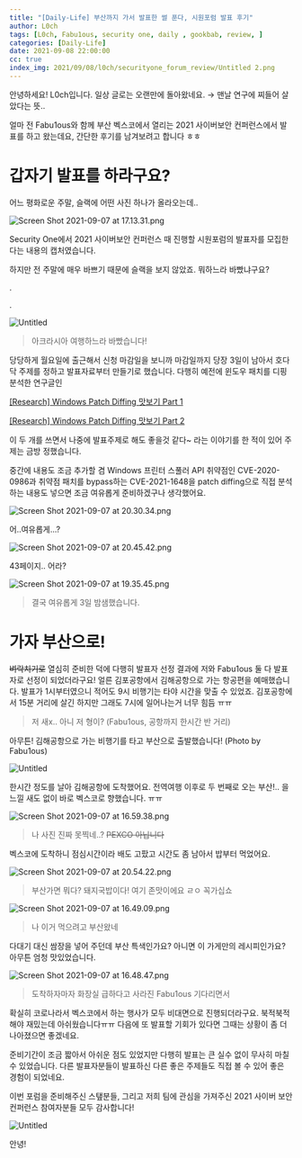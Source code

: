 ```yaml
---
title: "[Daily-Life] 부산까지 가서 발표한 썰 푼다, 시원포럼 발표 후기"
author: L0ch
tags: [L0ch, Fabu1ous, security one, daily , gookbab, review, ]
categories: [Daily-Life]
date: 2021-09-08 22:00:00
cc: true
index_img: 2021/09/08/l0ch/securityone_forum_review/Untitled 2.png
---
```




안녕하세요! L0ch입니다. 일상 글로는 오랜만에 돌아왔네요. → 맨날 연구에 찌들어 살았다는 뜻..

얼마 전 Fabu1ous와 함께 부산 벡스코에서 열리는 2021 사이버보안 컨퍼런스에서 발표를 하고 왔는데요, 간단한 후기를 남겨보려고 합니다 ㅎㅎ

# 갑자기 발표를 하라구요?

어느 평화로운 주말, 슬랙에 어떤 사진 하나가 올라오는데..

![Screen Shot 2021-09-07 at 17.13.31.png](securityone_forum_review/Screen_Shot_2021-09-07_at_17.13.31.png)

Security One에서 2021 사이버보안 컨퍼런스 때 진행할 시원포럼의 발표자를 모집한다는 내용의 캡처였습니다.

하지만 전 주말에 매우 바쁘기 때문에 슬랙을 보지 않았죠. 뭐하느라 바빴냐구요?

.

.

![Untitled](securityone_forum_review/Untitled.png)

> 아크라시아 여행하느라 바빴습니다!

당당하게 월요일에 출근해서 신청 마감일을 보니까 마감일까지 당장 3일이 남아서 호다닥 주제를 정하고 발표자료부터 만들기로 했습니다. 다행히 예전에 윈도우 패치를 디핑분석한 연구글인

[[Research] Windows Patch Diffing 맛보기 Part 1](https://hackyboiz.github.io/2020/11/15/l0ch/windows-patch-diffing-part1/) 

[[Research] Windows Patch Diffing 맛보기 Part 2](https://hackyboiz.github.io/2020/11/29/l0ch/windows-patch-diffing-part2/) 

이 두 개를 쓰면서 나중에 발표주제로 해도 좋을것 같다~ 라는 이야기를 한 적이 있어 주제는 금방 정했습니다.

중간에 내용도 조금 추가할 겸 Windows 프린터 스풀러 API 취약점인 CVE-2020-0986과 취약점 패치를 bypass하는 CVE-2021-1648을 patch diffing으로 직접 분석하는 내용도 넣으면 조금 여유롭게 준비하겠구나 생각했어요. 

![Screen Shot 2021-09-07 at 20.30.34.png](securityone_forum_review/Screen_Shot_2021-09-07_at_20.30.34.png)

어..여유롭게...?

![Screen Shot 2021-09-07 at 20.45.42.png](securityone_forum_review/Screen_Shot_2021-09-07_at_20.45.42.png)

43페이지.. 어라?

![Screen Shot 2021-09-07 at 19.35.45.png](securityone_forum_review/Screen_Shot_2021-09-07_at_19.35.45.png)

> 결국 여유롭게 3일 밤샘했습니다.

# 가자 부산으로!

~~벼락치기로~~ 열심히 준비한 덕에 다행히 발표자 선정 결과에 저와 Fabu1ous 둘 다 발표자로 선정이 되었더라구요! 얼른 김포공항에서 김해공항으로 가는 항공편을 예매했습니다. 발표가 1시부터였으니 적어도 9시 비행기는 타야 시간을 맞출 수 있었죠. 김포공항에서 15분 거리에 살긴 하지만 그래도 7시에 일어나는거 너무 힘듬 ㅠㅠ 

> 저 새x.. 아니 저 형이?  (Fabu1ous, 공항까지 한시간 반 거리)

아무튼! 김해공항으로 가는 비행기를 타고 부산으로 출발했습니다! (Photo by Fabu1ous)

![Untitled](securityone_forum_review/Untitled%201.png)

한시간 정도를 날아 김해공항에 도착했어요. 전역여행 이후로 두 번째로 오는 부산!.. 을 느낄 새도 없이 바로 벡스코로 향했습니다. ㅠㅠ 

![Screen Shot 2021-09-07 at 16.59.38.png](securityone_forum_review/Screen_Shot_2021-09-07_at_16.59.38.png)

> 나 사진 진짜 못찍네..? ~~PEXCO 아닙니다~~

벡스코에 도착하니 점심시간이라 배도 고팠고 시간도 좀 남아서 밥부터 먹었어요.

![Screen Shot 2021-09-07 at 20.54.22.png](securityone_forum_review/Screen_Shot_2021-09-07_at_20.54.22.png)

> 부산가면 뭐다? 돼지국밥이다! 여기 존맛이에요 ㄹㅇ 꼭가십쇼

![Screen Shot 2021-09-07 at 16.49.09.png](securityone_forum_review/Screen_Shot_2021-09-07_at_16.49.09.png)

> 나 이거 먹으려고 부산왔네

다대기 대신 쌈장을 넣어 주던데 부산 특색인가요? 아니면 이 가게만의 레시피인가요? 아무튼 엄청 맛있었습니다.

![Screen Shot 2021-09-07 at 16.48.47.png](securityone_forum_review/Screen_Shot_2021-09-07_at_16.48.47.png)

> 도착하자마자 화장실 급하다고 사라진 Fabu1ous 기다리면서

확실히 코로나라서 벡스코에서 하는 행사가 모두 비대면으로 진행되더라구요. 북적북적해야 재밌는데 아쉬웠습니다ㅠㅠ 다음에 또 발표할 기회가 있다면 그때는 상황이 좀 더 나아졌으면 좋겠네요.

준비기간이 조금 짧아서 아쉬운 점도 있었지만 다행히 발표는 큰 실수 없이 무사히 마칠 수 있었습니다. 다른 발표자분들이 발표하신 다른 좋은 주제들도 직접 볼 수 있어 좋은 경험이 되었네요. 

이번 포럼을 준비해주신 스탶분들, 그리고 저희 팀에 관심을 가져주신 2021 사이버 보안 컨퍼런스 참여자분들 모두 감사합니다!

![Untitled](securityone_forum_review/Untitled%202.png)

안녕!